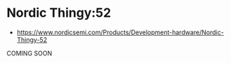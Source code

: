 # Nordic Thingy:52
* https://www.nordicsemi.com/Products/Development-hardware/Nordic-Thingy-52

COMING SOON
